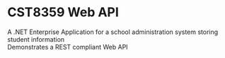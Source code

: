 # CST8359 Web API
A .NET Enterprise Application for a school administration system storing student information  
Demonstrates a REST compliant Web API